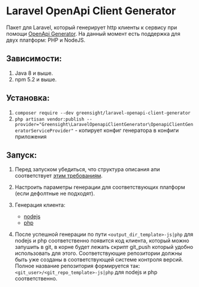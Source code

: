 # Laravel OpenApi Client Generator

Пакет для Laravel, который генерирует http клиенты к сервису при помощи [OpenApi Generator](https://openapi-generator.tech/).
На данный момент есть поддержка для двух платформ: PHP и NodeJS.

## Зависимости:
1. Java 8 и выше.
2. npm 5.2 и выше.

## Установка:
1. `composer require --dev greensight/laravel-openapi-client-generator`
2. `php artisan vendor:publish --provider="Greensight\LaravelOpenapiClientGenerator\OpenapiClientGeneratorServiceProvider"` - копирует конфиг генератора в конфиги приложения

## Запуск:
1. Перед запуском убедиться, что структура описания апи соответствует [этим требованиям](https://github.com/greensight/laravel-openapi-client-generator/blob/master/docs/api_schema_requirements.md).

2. Настроить параметры генерации для соответствующих платформ (если дефолтные не подходят).

3. Генерация клиента:
    * [nodejs](https://github.com/greensight/laravel-openapi-client-generator/blob/master/docs/nodejs_client_requirements.md)
    * [php](https://github.com/greensight/laravel-openapi-client-generator/blob/master/docs/php_client_requirements.md)

4. После успешной генерации по пути `<output_dir_template>-js|php` для nodejs и php соответственно появится код клиента, который можно запушить в git, в корне будет лежать скрипт git_push который удобно использовать для этого. Соответствующие репозитории должны быть уже созданы в соответствующей системе контроля версий. Полное название репозитория формируется так: `<git_user>/<git_repo_template>-js|php` для nodejs и php соответственно.

